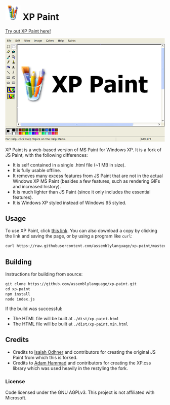 # ![Paint Logo](docs/logo.png) XP Paint

[Try out XP Paint here!](https://paint-xp.com)

[![XP Paint](docs/example.png)](https://paint-xp.com)

XP Paint is a web-based version of MS Paint for Windows XP. It is a fork of JS Paint, with the following differences:

- It is self contained in a single .html file (~1 MB in size).
- It is fully usable offline.
- It removes many excess features from JS Paint that are not in the actual Windows XP MS Paint (besides a few features, such as rendering GIFs and increased history).
- It is much lighter than JS Paint (since it only includes the essential features).
- It is Windows XP styled instead of Windows 95 styled.

## Usage

To use XP Paint, click [this link](https://paint-xp.com). You can also download a copy by clicking the link and saving the page, or by using a program like `curl`:

```bash
curl https://raw.githubusercontent.com/assemblylanguage/xp-paint/master/dist/xp-paint.html > xp-paint.html
```

## Building

Instructions for building from source:

```
git clone https://github.com/assemblylanguage/xp-paint.git
cd xp-paint
npm install
node index.js
```

If the build was successful:

* The HTML file will be built at `./dist/xp-paint.html`
* The HTML file will be built at `./dist/xp-paint.min.html`

## Credits

- Credits to [Isaiah Odhner](https://isaiahodhner.ml/) and contributors for creating the original JS Paint from which this is forked.
- Credits to [Adam Hammad](https://adamham.dev) and contributors for creating the XP.css library which was used heavily in the restyling the fork.

### License

Code licensed under the GNU AGPLv3. This project is not affiliated with Microsoft.
